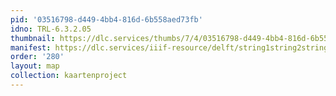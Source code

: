 ```yaml
---
pid: '03516798-d449-4bb4-816d-6b558aed73fb'
idno: TRL-6.3.2.05
thumbnail: https://dlc.services/thumbs/7/4/03516798-d449-4bb4-816d-6b558aed73fb/full/400,339/0/default.jpg
manifest: https://dlc.services/iiif-resource/delft/string1string2string3/kaartenproject-2007/TRL-6.3.2.05
order: '280'
layout: map
collection: kaartenproject
---
```

